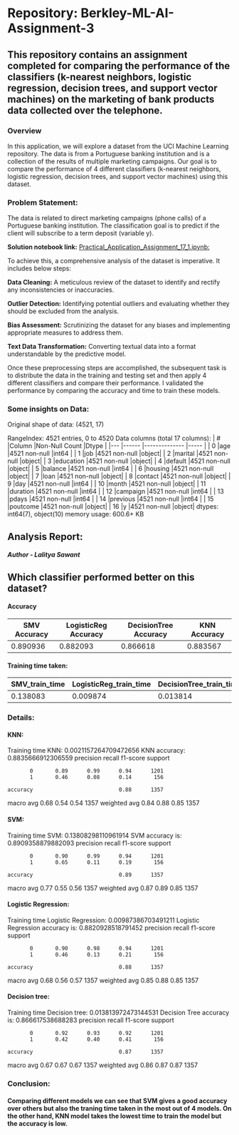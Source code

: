 # Repository: Berkley-ML-AI-Assignment-3

## This repository contains an assignment completed for comparing the performance of the classifiers (k-nearest neighbors, logistic regression, decision trees, and support vector machines) on the marketing of bank products data collected over the telephone.

### **Overview**

In this application, we will explore a dataset from the UCI Machine Learning repository. The data is from a Portuguese banking institution and is a collection of the results of multiple marketing campaigns. Our goal is to compare the performance of 4 different classifiers (k-nearest neighbors, logistic regression, decision trees, and support vector machines) using this dataset.

### **Problem Statement:**
The data is related to direct marketing campaigns (phone calls) of a Portuguese banking institution. The classification goal is to predict if the client will subscribe to a term deposit (variable y). 

**Solution notebook link:** [Practical_Application_Assignment_17_1.ipynb: ](https://github.com/LalityaSawant/Berkley-ML-AI-Assignments-3/blob/master/Practical_Application_Assignment_17_1.ipynb)

To achieve this, a comprehensive analysis of the dataset is imperative. It includes below steps:

**Data Cleaning:** A meticulous review of the dataset to identify and rectify any inconsistencies or inaccuracies.

**Outlier Detection:** Identifying potential outliers and evaluating whether they should be excluded from the analysis.

**Bias Assessment:** Scrutinizing the dataset for any biases and implementing appropriate measures to address them.

**Text Data Transformation:** Converting textual data into a format understandable by the predictive model.

Once these preprocessing steps are accomplished, the subsequent task is to distribute the data in the training and testing set and then apply 4 different classifiers and compare their performance. I validated the performance by comparing the accuracy and time to train these models.

### **Some insights on Data:**
Original shape of data: (4521, 17)

RangeIndex: 4521 entries, 0 to 4520
Data columns (total 17 columns):
| #   |Column     |Non-Null Count  |Dtype |
|---  |------     |--------------  |----- |
| 0   |age        |4521 non-null   |int64 |
| 1   |job        |4521 non-null   |object|
| 2   |marital    |4521 non-null   |object|
| 3   |education  |4521 non-null   |object|
| 4   |default    |4521 non-null   |object|
| 5   |balance    |4521 non-null   |int64 |
| 6   |housing    |4521 non-null   |object|
| 7   |loan       |4521 non-null   |object|
| 8   |contact    |4521 non-null   |object|
| 9   |day        |4521 non-null   |int64 |
| 10  |month      |4521 non-null   |object|
| 11  |duration   |4521 non-null   |int64 |
| 12  |campaign   |4521 non-null   |int64 |
| 13  |pdays      |4521 non-null   |int64 |
| 14  |previous   |4521 non-null   |int64 |
| 15  |poutcome   |4521 non-null   |object|
| 16  |y          |4521 non-null   |object|
dtypes: int64(7), object(10)
memory usage: 600.6+ KB


## **Analysis Report:**                         
#####                                                  Author - Lalitya Sawant
## Which classifier performed better on this dataset?
#### Accuracy
| SMV Accuracy | LogisticReg Accuracy | DecisionTree Accuracy | KNN Accuracy |
|--------------|-----------------------|-----------------------|--------------|
| 0.890936     | 0.882093              | 0.866618              | 0.883567     |

#### Training time taken:
| SMV_train_time | LogisticReg_train_time | DecisionTree_train_time | KNN_train_time |
|----------------|-------------------------|-------------------------|----------------|
| 0.138083       | 0.009874                | 0.013814                | 0.002116       |

### **Details:**
#### KNN:
Training time KNN: 0.0021157264709472656
KNN accuracy: 0.8835666912306559
              precision    recall  f1-score   support

           0       0.89      0.99      0.94      1201
           1       0.46      0.08      0.14       156

    accuracy                           0.88      1357
   macro avg       0.68      0.54      0.54      1357
weighted avg       0.84      0.88      0.85      1357

#### SVM:
Training time SVM: 0.13808298110961914
SVM accuracy is: 0.8909358879882093
              precision    recall  f1-score   support

           0       0.90      0.99      0.94      1201
           1       0.65      0.11      0.19       156

    accuracy                           0.89      1357
   macro avg       0.77      0.55      0.56      1357
weighted avg       0.87      0.89      0.85      1357


#### Logistic Regression:
Training time Logistic Regression: 0.00987386703491211
Logistic Regression accuracy is: 0.8820928518791452
              precision    recall  f1-score   support

           0       0.90      0.98      0.94      1201
           1       0.46      0.13      0.21       156

    accuracy                           0.88      1357
   macro avg       0.68      0.56      0.57      1357
weighted avg       0.85      0.88      0.85      1357


#### Decision tree:
Training time Decision tree: 0.013813972473144531
Decision Tree accuracy is: 0.866617538688283
              precision    recall  f1-score   support

           0       0.92      0.93      0.92      1201
           1       0.42      0.40      0.41       156

    accuracy                           0.87      1357
   macro avg       0.67      0.67      0.67      1357
weighted avg       0.86      0.87      0.87      1357


### **Conclusion:**
#### Comparing different models we can see that SVM gives a good accuracy over others but also the traning time taken in the most out of 4 models. On the other hand, KNN model takes the lowest time to train the model but the accuracy is low.
